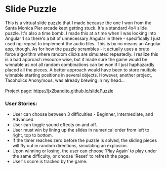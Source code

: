 # Slide Puzzle<br />

This is a virtual slide puzzle that I made because the one I won from the Santa Monica Pier arcade kept getting stuck. It's a standard 4x4 
slide puzzle. It's also a time bomb. I made this at a time when I was looking into Angular 1 so there's a bit of unnecessary Angular in there - specifically
I just used ng-repeat to implement the audio files. This is by no means an Angular app, though. As for how the puzzle scrambles - it actually 
uses a brute force algorithm where random clicks are simulated repeatedly. I realize this is a bad approach resource wise, but it made sure the 
game would be winnable as not all random combinations can be won if I just haphazardly placed all the pieces. A better approach would have been to store 
multiple winnable starting positions in several objects. However, another project, Tacoholics Anonymous, was already brewing in my head...
<br />
<br />Project page: https://jx2bandito.github.io/slidePuzzle
<br />


### User Stories: <br />
* User can choose between 3 difficulties - Beginner, Intermediate, and Advanced.
* User can toggle sound effects on and off.
* User must win by lining up the slides in numerical order from left to right, top to bottom.
* If the timer reaches zero before the puzzle is solved, the sliding pieces will fly out in random directions, simulating an explosion.
* Upon winning or losing, the user can choose 'Play Again' to play under the same difficulty, or choose 'Reset' to refresh the page.
* User's score is tracked by the game.
